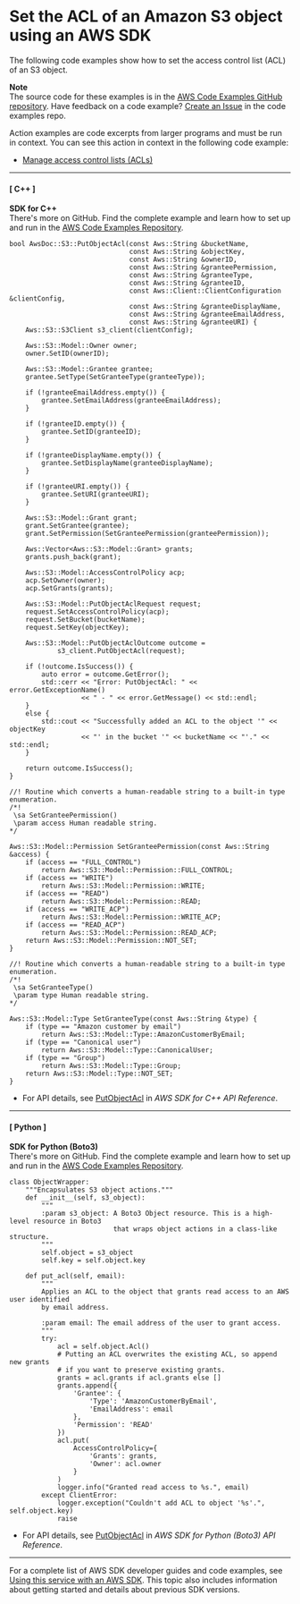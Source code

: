 # Set the ACL of an Amazon S3 object using an AWS SDK<a name="example_s3_PutObjectAcl_section"></a>

The following code examples show how to set the access control list \(ACL\) of an S3 object\.

**Note**  
The source code for these examples is in the [AWS Code Examples GitHub repository](https://github.com/awsdocs/aws-doc-sdk-examples)\. Have feedback on a code example? [Create an Issue](https://github.com/awsdocs/aws-doc-sdk-examples/issues/new/choose) in the code examples repo\. 

Action examples are code excerpts from larger programs and must be run in context\. You can see this action in context in the following code example: 
+  [Manage access control lists \(ACLs\)](example_s3_Scenario_ManageACLs_section.md) 

------
#### [ C\+\+ ]

**SDK for C\+\+**  
 There's more on GitHub\. Find the complete example and learn how to set up and run in the [AWS Code Examples Repository](https://github.com/awsdocs/aws-doc-sdk-examples/tree/main/cpp/example_code/s3#code-examples)\. 
  

```
bool AwsDoc::S3::PutObjectAcl(const Aws::String &bucketName,
                              const Aws::String &objectKey,
                              const Aws::String &ownerID,
                              const Aws::String &granteePermission,
                              const Aws::String &granteeType,
                              const Aws::String &granteeID,
                              const Aws::Client::ClientConfiguration &clientConfig,
                              const Aws::String &granteeDisplayName,
                              const Aws::String &granteeEmailAddress,
                              const Aws::String &granteeURI) {
    Aws::S3::S3Client s3_client(clientConfig);

    Aws::S3::Model::Owner owner;
    owner.SetID(ownerID);

    Aws::S3::Model::Grantee grantee;
    grantee.SetType(SetGranteeType(granteeType));

    if (!granteeEmailAddress.empty()) {
        grantee.SetEmailAddress(granteeEmailAddress);
    }

    if (!granteeID.empty()) {
        grantee.SetID(granteeID);
    }

    if (!granteeDisplayName.empty()) {
        grantee.SetDisplayName(granteeDisplayName);
    }

    if (!granteeURI.empty()) {
        grantee.SetURI(granteeURI);
    }

    Aws::S3::Model::Grant grant;
    grant.SetGrantee(grantee);
    grant.SetPermission(SetGranteePermission(granteePermission));

    Aws::Vector<Aws::S3::Model::Grant> grants;
    grants.push_back(grant);

    Aws::S3::Model::AccessControlPolicy acp;
    acp.SetOwner(owner);
    acp.SetGrants(grants);

    Aws::S3::Model::PutObjectAclRequest request;
    request.SetAccessControlPolicy(acp);
    request.SetBucket(bucketName);
    request.SetKey(objectKey);

    Aws::S3::Model::PutObjectAclOutcome outcome =
            s3_client.PutObjectAcl(request);

    if (!outcome.IsSuccess()) {
        auto error = outcome.GetError();
        std::cerr << "Error: PutObjectAcl: " << error.GetExceptionName()
                  << " - " << error.GetMessage() << std::endl;
    }
    else {
        std::cout << "Successfully added an ACL to the object '" << objectKey
                  << "' in the bucket '" << bucketName << "'." << std::endl;
    }

    return outcome.IsSuccess();
}

//! Routine which converts a human-readable string to a built-in type enumeration.
/*!
 \sa SetGranteePermission()
 \param access Human readable string.
*/

Aws::S3::Model::Permission SetGranteePermission(const Aws::String &access) {
    if (access == "FULL_CONTROL")
        return Aws::S3::Model::Permission::FULL_CONTROL;
    if (access == "WRITE")
        return Aws::S3::Model::Permission::WRITE;
    if (access == "READ")
        return Aws::S3::Model::Permission::READ;
    if (access == "WRITE_ACP")
        return Aws::S3::Model::Permission::WRITE_ACP;
    if (access == "READ_ACP")
        return Aws::S3::Model::Permission::READ_ACP;
    return Aws::S3::Model::Permission::NOT_SET;
}

//! Routine which converts a human-readable string to a built-in type enumeration.
/*!
 \sa SetGranteeType()
 \param type Human readable string.
*/

Aws::S3::Model::Type SetGranteeType(const Aws::String &type) {
    if (type == "Amazon customer by email")
        return Aws::S3::Model::Type::AmazonCustomerByEmail;
    if (type == "Canonical user")
        return Aws::S3::Model::Type::CanonicalUser;
    if (type == "Group")
        return Aws::S3::Model::Type::Group;
    return Aws::S3::Model::Type::NOT_SET;
}
```
+  For API details, see [PutObjectAcl](https://docs.aws.amazon.com/goto/SdkForCpp/s3-2006-03-01/PutObjectAcl) in *AWS SDK for C\+\+ API Reference*\. 

------
#### [ Python ]

**SDK for Python \(Boto3\)**  
 There's more on GitHub\. Find the complete example and learn how to set up and run in the [AWS Code Examples Repository](https://github.com/awsdocs/aws-doc-sdk-examples/tree/main/python/example_code/s3/s3_basics#code-examples)\. 
  

```
class ObjectWrapper:
    """Encapsulates S3 object actions."""
    def __init__(self, s3_object):
        """
        :param s3_object: A Boto3 Object resource. This is a high-level resource in Boto3
                          that wraps object actions in a class-like structure.
        """
        self.object = s3_object
        self.key = self.object.key

    def put_acl(self, email):
        """
        Applies an ACL to the object that grants read access to an AWS user identified
        by email address.

        :param email: The email address of the user to grant access.
        """
        try:
            acl = self.object.Acl()
            # Putting an ACL overwrites the existing ACL, so append new grants
            # if you want to preserve existing grants.
            grants = acl.grants if acl.grants else []
            grants.append({
                'Grantee': {
                    'Type': 'AmazonCustomerByEmail',
                    'EmailAddress': email
                },
                'Permission': 'READ'
            })
            acl.put(
                AccessControlPolicy={
                    'Grants': grants,
                    'Owner': acl.owner
                }
            )
            logger.info("Granted read access to %s.", email)
        except ClientError:
            logger.exception("Couldn't add ACL to object '%s'.", self.object.key)
            raise
```
+  For API details, see [PutObjectAcl](https://docs.aws.amazon.com/goto/boto3/s3-2006-03-01/PutObjectAcl) in *AWS SDK for Python \(Boto3\) API Reference*\. 

------

For a complete list of AWS SDK developer guides and code examples, see [Using this service with an AWS SDK](UsingAWSSDK.md#sdk-general-information-section)\. This topic also includes information about getting started and details about previous SDK versions\.